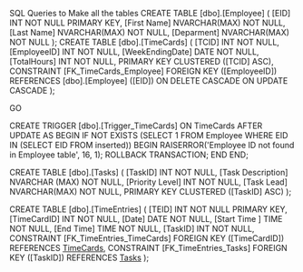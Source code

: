 SQL Queries to Make all the tables
CREATE TABLE [dbo].[Employee]
(
    [EID] INT NOT NULL PRIMARY KEY, 
    [First Name] NVARCHAR(MAX) NOT NULL, 
    [Last Name] NVARCHAR(MAX) NOT NULL, 
    [Deparment] NVARCHAR(MAX) NOT NULL
);
CREATE TABLE [dbo].[TimeCards] (
    [TCID]           INT  NOT NULL,
    [EmployeeID]     INT  NOT NULL,
    [WeekEndingDate] DATE NOT NULL,
    [TotalHours]     INT  NOT NULL,
    PRIMARY KEY CLUSTERED ([TCID] ASC),
    CONSTRAINT [FK_TimeCards_Employee] FOREIGN KEY ([EmployeeID]) REFERENCES [dbo].[Employee] ([EID]) ON DELETE CASCADE ON UPDATE CASCADE
);


GO

CREATE TRIGGER [dbo].[Trigger_TimeCards]
    ON TimeCards
	AFTER UPDATE 
	AS 
	BEGIN
		IF NOT EXISTS (SELECT 1 FROM Employee WHERE EID IN (SELECT EID FROM inserted))
		BEGIN
			RAISERROR('Employee ID not found in Employee table', 16, 1);
			ROLLBACK TRANSACTION;
		END
	END;
    
CREATE TABLE [dbo].[Tasks] (
    [TaskID]           INT            NOT NULL,
    [Task Description] NVARCHAR (MAX) NOT NULL,
    [Priority Level] INT NOT NULL, 
    [Task Lead] NVARCHAR(MAX) NOT NULL, 
    PRIMARY KEY CLUSTERED ([TaskID] ASC)
);

CREATE TABLE [dbo].[TimeEntries]
(
    [TEID] INT NOT NULL PRIMARY KEY, 
    [TimeCardID] INT NOT NULL, 
    [Date] DATE NOT NULL, 
    [Start Time ] TIME NOT NULL, 
    [End Time] TIME NOT NULL, 
    [TaskID] INT NOT NULL, 
    CONSTRAINT [FK_TimeEntries_TimeCards] 
    FOREIGN KEY ([TimeCardID]) REFERENCES [TimeCards]([TCID]), 
    CONSTRAINT [FK_TimeEntries_Tasks] 
    FOREIGN KEY ([TaskID]) REFERENCES [Tasks]([TaskID])
);

